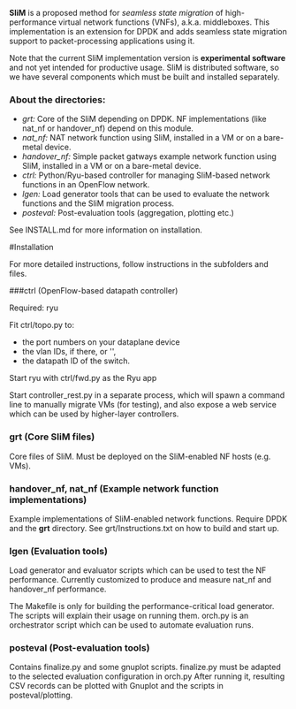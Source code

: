 **SliM** is a proposed method for *seamless state migration* of high-performance virtual network functions (VNFs), 
a.k.a. middleboxes. This implementation is an extension for DPDK and adds seamless state migration support to packet-processing
applications using it.

Note that the current SliM implementation version is **experimental software** and not yet intended for productive usage.
SliM is distributed software, so we have several components which must be built and installed separately.

### About the directories:

- *grt:* Core of the SliM depending on DPDK. NF implementations (like nat_nf or handover_nf) depend on this module.
- *nat_nf:* NAT network function using SliM, installed in a VM or on a bare-metal device.
- *handover_nf:* Simple packet gatways example network function using SliM, installed in a VM or on a bare-metal device.
- *ctrl:* Python/Ryu-based controller for managing SliM-based network functions in an OpenFlow network.
- *lgen:* Load generator tools that can be used to evaluate the network functions and the SliM migration process.
- *posteval:* Post-evaluation tools (aggregation, plotting etc.)

See INSTALL.md for more information on installation.

#Installation

For more detailed instructions, follow instructions in the subfolders and files.

###ctrl (OpenFlow-based datapath controller)

Required: ryu

Fit ctrl/topo.py to:
 - the port numbers on your dataplane device
 - the vlan IDs, if there, or '',
 - the datapath ID of the switch.

Start ryu with ctrl/fwd.py as the Ryu app

Start controller_rest.py in a separate process, which will spawn a command line to manually migrate VMs (for testing), and also expose a web service
which can be used by higher-layer controllers.

### grt (Core SliM files)

Core files of SliM. Must be deployed on the SliM-enabled NF hosts (e.g. VMs).

### handover_nf, nat_nf (Example network function implementations)

Example implementations of SliM-enabled network functions. Require DPDK and the **grt** directory.
See grt/Instructions.txt on how to build and start up.

### lgen (Evaluation tools)

Load generator and evaluator scripts which can be used to test the NF performance. 
Currently customized to produce and measure nat_nf and handover_nf performance. 

The Makefile is only for building the performance-critical load generator. 
The scripts will explain their usage on running them. 
orch.py is an orchestrator script which can be used to automate evaluation runs.

### posteval (Post-evaluation tools)

Contains finalize.py and some gnuplot scripts.
finalize.py must be adapted to the selected evaluation configuration in orch.py
After running it, resulting CSV records can be plotted with Gnuplot and the scripts in posteval/plotting.

